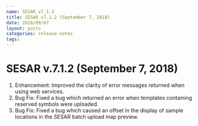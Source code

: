 ```yaml
---
name: SESAR_v7.1.2
title: SESAR v7.1.2 (September 7, 2018)
date: 2018/09/07
layout: posts
categories: release-notes
tags: 
---
```


# SESAR v.7.1.2 (September 7, 2018)
1. Enhancement: Improved the clarity of error messages returned when using web services.
2. Bug Fix: Fixed a bug which returned an error when templates containing reserved symbols were uploaded.
3. Bug Fix: Fixed a bug which caused an offset in the display of sample locations in the SESAR batch upload map preview.
